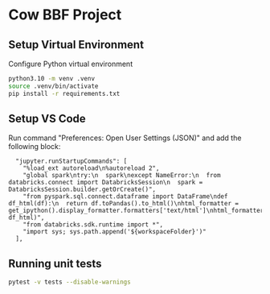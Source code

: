 # Cow BBF Project

## Setup Virtual Environment

Configure Python virtual environment

```sh
python3.10 -m venv .venv
source .venv/bin/activate
pip install -r requirements.txt
```


## Setup VS Code

Run command "Preferences: Open User Settings (JSON)" and add the following block:

```
  "jupyter.runStartupCommands": [ 
    "%load_ext autoreload\n%autoreload 2",
    "global spark\ntry:\n  spark\nexcept NameError:\n  from databricks.connect import DatabricksSession\n  spark = DatabricksSession.builder.getOrCreate()",
    "from pyspark.sql.connect.dataframe import DataFrame\ndef df_html(df):\n  return df.toPandas().to_html()\nhtml_formatter = get_ipython().display_formatter.formatters['text/html']\nhtml_formatter.for_type(DataFrame, df_html)",
    "from databricks.sdk.runtime import *",
    "import sys; sys.path.append('${workspaceFolder}')"
  ],
```

## Running unit tests

```sh
pytest -v tests --disable-warnings
```
